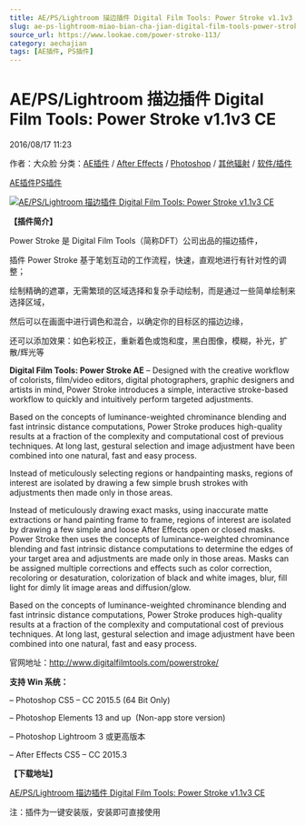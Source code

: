 ```yaml
---
title: AE/PS/Lightroom 描边插件 Digital Film Tools: Power Stroke v1.1v3 CE
slug: ae-ps-lightroom-miao-bian-cha-jian-digital-film-tools-power-stroke-v1-1v3-ce
source_url: https://www.lookae.com/power-stroke-113/
category: aechajian
tags: [AE插件, PS插件]
---
```

# AE/PS/Lightroom 描边插件 Digital Film Tools: Power Stroke v1.1v3 CE

2016/08/17 11:23

作者：大众脸
分类：[AE插件](https://www.lookae.com/after-effects/aechajian/) / [After Effects](https://www.lookae.com/after-effects/) / [Photoshop](https://www.lookae.com/qitarjcj/pszy/) / [其他辐射](https://www.lookae.com/others/) / [软件/插件](https://www.lookae.com/qitarjcj/)

[AE插件](https://www.lookae.com/tag/ae%e6%8f%92%e4%bb%b6/)[PS插件](https://www.lookae.com/tag/ps%e6%8f%92%e4%bb%b6/)

[![AE/PS/Lightroom 描边插件 Digital Film Tools: Power Stroke v1.1v3 CE](https://www.lookae.com/wp-content/uploads/2016/08/powerstroke.jpg "AE/PS/Lightroom 描边插件 Digital Film Tools: Power Stroke v1.1v3 CE-LookAE.com")](https://www.lookae.com/wp-content/uploads/2016/08/powerstroke.jpg)

**【插件简介】**

Power Stroke 是 Digital Film Tools（简称DFT）公司出品的描边插件，

插件 Power Stroke 基于笔划互动的工作流程，快速，直观地进行有针对性的调整；

绘制精确的遮罩，无需繁琐的区域选择和复杂手动绘制，而是通过一些简单绘制来选择区域，

然后可以在画面中进行调色和混合，以确定你的目标区的描边边缘，

还可以添加效果：如色彩校正，重新着色或饱和度，黑白图像，模糊，补光，扩散/辉光等

**Digital Film Tools: Power Stroke AE** – Designed with the creative workflow of colorists, film/video editors, digital photographers, graphic designers and artists in mind, Power Stroke introduces a simple, interactive stroke-based workflow to quickly and intuitively perform targeted adjustments.

Based on the concepts of luminance-weighted chrominance blending and fast intrinsic distance computations, Power Stroke produces high-quality results at a fraction of the complexity and computational cost of previous techniques. At long last, gestural selection and image adjustment have been combined into one natural, fast and easy process.

Instead of meticulously selecting regions or handpainting masks, regions of interest are isolated by drawing a few simple brush strokes with adjustments then made only in those areas.

Instead of meticulously drawing exact masks, using inaccurate matte extractions or hand painting frame to frame, regions of interest are isolated by drawing a few simple and loose After Effects open or closed masks. Power Stroke then uses the concepts of luminance-weighted chrominance blending and fast intrinsic distance computations to determine the edges of your target area and adjustments are made only in those areas. Masks can be assigned multiple corrections and effects such as color correction, recoloring or desaturation, colorization of black and white images, blur, fill light for dimly lit image areas and diffusion/glow.

Based on the concepts of luminance-weighted chrominance blending and fast intrinsic distance computations, Power Stroke produces high-quality results at a fraction of the complexity and computational cost of previous techniques. At long last, gestural selection and image adjustment have been combined into one natural, fast and easy process.

官网地址：http://www.digitalfilmtools.com/powerstroke/

**支持 Win 系统：**

– Photoshop CS5 – CC 2015.5 (64 Bit Only)

– Photoshop Elements 13 and up  (Non-app store version)

– Photoshop Lightroom 3 或更高版本

– After Effects CS5 – CC 2015.3

**【下载地址】**

[AE/PS/Lightroom 描边插件 Digital Film Tools: Power Stroke v1.1v3 CE](http://lookae.ctfile.com/fs/o89155362501)

注：插件为一键安装版，安装即可直接使用
